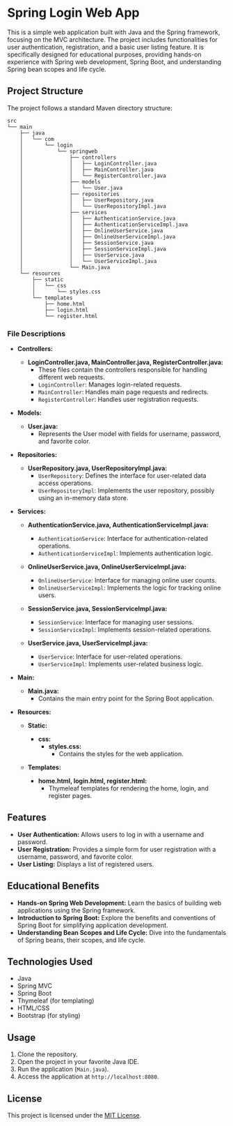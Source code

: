 # Spring Login Web App

This is a simple web application built with Java and the Spring framework, focusing on the MVC architecture.
The project includes functionalities for user authentication, registration, and a basic user listing feature.
It is specifically designed for educational purposes, providing hands-on experience with Spring web
development, Spring Boot, and understanding Spring bean scopes and life cycle.

## Project Structure

The project follows a standard Maven directory structure:

```text
src
└── main
    ├── java
    │   └── com
    │       └── login
    │           └── springweb
    │               ├── controllers
    │               │   ├── LoginController.java
    │               │   ├── MainController.java
    │               │   └── RegisterController.java
    │               ├── models
    │               │   └── User.java
    │               ├── repositories
    │               │   ├── UserRepository.java
    │               │   └── UserRepositoryImpl.java
    │               ├── services
    │               │   ├── AuthenticationService.java
    │               │   ├── AuthenticationServiceImpl.java
    │               │   ├── OnlineUserService.java
    │               │   ├── OnlineUserServiceImpl.java
    │               │   ├── SessionService.java
    │               │   ├── SessionServiceImpl.java
    │               │   ├── UserService.java
    │               │   └── UserServiceImpl.java
    │               └── Main.java
    └── resources
        ├── static
        │   └── css
        │       └── styles.css
        └── templates
            ├── home.html
            ├── login.html
            └── register.html
```

### File Descriptions

- **Controllers:**
  - **LoginController.java, MainController.java, RegisterController.java:**
    - These files contain the controllers responsible for handling different web requests.
    - `LoginController`: Manages login-related requests.
    - `MainController`: Handles main page requests and redirects.
    - `RegisterController`: Handles user registration requests.

- **Models:**
  - **User.java:**
    - Represents the User model with fields for username, password, and favorite color.

- **Repositories:**
  - **UserRepository.java, UserRepositoryImpl.java:**
    - `UserRepository`: Defines the interface for user-related data access operations.
    - `UserRepositoryImpl`: Implements the user repository, possibly using an in-memory data store.

- **Services:**
  - **AuthenticationService.java, AuthenticationServiceImpl.java:**
    - `AuthenticationService`: Interface for authentication-related operations.
    - `AuthenticationServiceImpl`: Implements authentication logic.

  - **OnlineUserService.java, OnlineUserServiceImpl.java:**
    - `OnlineUserService`: Interface for managing online user counts.
    - `OnlineUserServiceImpl`: Implements the logic for tracking online users.

  - **SessionService.java, SessionServiceImpl.java:**
    - `SessionService`: Interface for managing user sessions.
    - `SessionServiceImpl`: Implements session-related operations.

  - **UserService.java, UserServiceImpl.java:**
    - `UserService`: Interface for user-related operations.
    - `UserServiceImpl`: Implements user-related business logic.

- **Main:**
  - **Main.java:**
    - Contains the main entry point for the Spring Boot application.

- **Resources:**
  - **Static:**
    - **css:**
      - **styles.css:**
        - Contains the styles for the web application.

  - **Templates:**
    - **home.html, login.html, register.html:**
      - Thymeleaf templates for rendering the home, login, and register pages.

## Features

- **User Authentication:** Allows users to log in with a username and password.
- **User Registration:** Provides a simple form for user registration with a username, password, and favorite
color.
- **User Listing:** Displays a list of registered users.

## Educational Benefits

- **Hands-on Spring Web Development:** Learn the basics of building web applications using the Spring framework.
- **Introduction to Spring Boot:** Explore the benefits and conventions of Spring Boot for simplifying
application development.
- **Understanding Bean Scopes and Life Cycle:** Dive into the fundamentals of Spring beans, their scopes, and
life cycle.

## Technologies Used

- Java
- Spring MVC
- Spring Boot
- Thymeleaf (for templating)
- HTML/CSS
- Bootstrap (for styling)

## Usage

1. Clone the repository.
2. Open the project in your favorite Java IDE.
3. Run the application (`Main.java`).
4. Access the application at `http://localhost:8080`.

## License

This project is licensed under the [MIT License](LICENSE).
